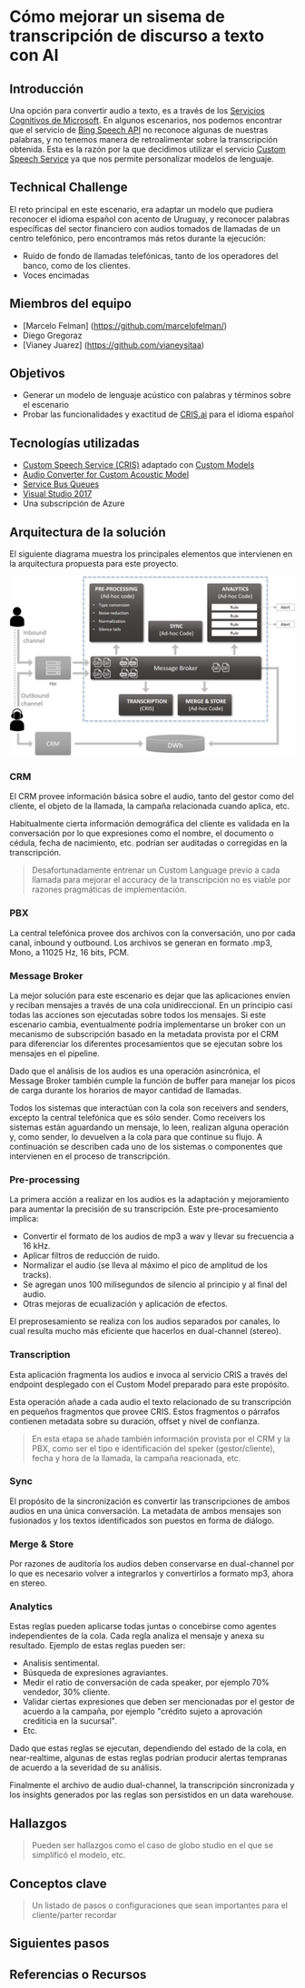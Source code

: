 # Cómo mejorar un sisema de transcripción de discurso a texto con AI
## Introducción
Una opción para convertir audio a texto, es a través de los [Servicios Cognitivos de Microsoft](https://azure.microsoft.com/es-mx/services/cognitive-services/). 
En algunos escenarios, nos podemos encontrar que el servicio de [Bing Speech API](https://azure.microsoft.com/es-mx/services/cognitive-services/speech/) no reconoce algunas de nuestras palabras, y no tenemos manera de retroalimentar sobre la transcripción obtenida.
Esta es la razón por la que decidimos utilizar el servicio [Custom Speech Service](https://azure.microsoft.com/es-mx/services/cognitive-services/custom-speech-service/) ya que nos permite personalizar modelos de lenguaje.
## Technical Challenge
El reto principal en este escenario, era adaptar un modelo que pudiera reconocer el idioma español con acento de Uruguay, y reconocer palabras específicas del sector financiero con audios tomados de llamadas de un centro telefónico, pero encontramos más retos durante la ejecución:
* Ruido de fondo de llamadas telefónicas, tanto de los operadores del banco, como de los clientes.
* Voces encimadas
## Miembros del equipo
* [Marcelo Felman] (https://github.com/marcelofelman/)
* Diego Gregoraz
* [Vianey Juarez] (https://github.com/vianeysitaa)
## Objetivos
* Generar un modelo de lenguaje acústico con palabras y términos sobre el escenario
* Probar las funcionalidades y exactitud de [CRIS.ai](http://cris.ai) para el idioma español
## Tecnologías utilizadas

- [Custom Speech Service (CRIS)](https://cris.ai/) adaptado con [Custom Models](https://azure.microsoft.com/en-us/services/cognitive-services/custom-speech-service/)
- [Audio Converter for Custom Acoustic Model](https://github.com/vianeyja/AudioConverter)
- [Service Bus Queues](https://docs.microsoft.com/en-us/azure/service-bus-messaging/service-bus-dotnet-get-started-with-queues)
- [Visual Studio 2017](http://www.visualstudio.com/vs)
- Una subscripción de Azure

## Arquitectura de la solución

El siguiente diagrama muestra los principales elementos que intervienen en la arquitectura propuesta para este proyecto.

![Arquitectura general](https://github.com/dgregoraz/case-studies/blob/master/images/cs-1/architecture.png?raw=true)

### CRM
El CRM provee información básica sobre el audio, tanto del gestor como del cliente, el objeto de la llamada, la campaña relacionada cuando aplica, etc.

Habitualmente cierta información demográfica del cliente es validada en la conversación por lo que expresiones como el nombre, el documento o cédula, fecha de nacimiento, etc. podrían ser auditadas o corregidas en la transcripción.

>Desafortunadamente entrenar un Custom Language previo a cada llamada para mejorar el accuracy de la transcripción no es viable por razones pragmáticas de implementación.

### PBX
La central telefónica provee dos archivos con la conversación, uno por cada canal, inbound y outbound. Los archivos se generan en formato .mp3, Mono, a 11025 Hz, 16 bits, PCM.

### Message Broker
La mejor solución para este escenario es dejar que las aplicaciones envíen y reciban mensajes a través de una cola unidireccional. En un principio casi todas las acciones son ejecutadas sobre todos los mensajes. Si este escenario cambia, eventualmente podría implementarse un broker con un mecanismo de subscripción basado en la metadata provista por el CRM para diferenciar los diferentes procesamientos que se ejecutan sobre los mensajes en el pipeline.

Dado que el análisis de los audios es una operación asincrónica, el Message Broker también cumple la función de buffer para manejar los picos de carga durante los horarios de mayor cantidad de llamadas.

Todos los sistemas que interactúan con la cola son receivers and senders, excepto la central telefónica que es sólo sender. Como receivers los sistemas están aguardando un mensaje, lo leen, realizan alguna operación y, como sender, lo devuelven a la cola para que continue su flujo. A continuación se describen cada uno de los sistemas o componentes que intervienen en el proceso de transcripción.

### Pre-processing
La primera acción a realizar en los audios es la adaptación y mejoramiento para aumentar la precisión de su transcripción.  Este pre-procesamiento implica:
- Convertir el formato de los audios de mp3 a wav y llevar su frecuencia a 16 kHz.
- Aplicar filtros de reducción de ruido.
- Normalizar el audio (se lleva al máximo el pico de amplitud de los tracks).
- Se agregan unos 100 milisegundos de silencio al principio y al final del audio.
- Otras mejoras de ecualización y aplicación de efectos.

El preprosesamiento se realiza con los audios separados por canales, lo cual resulta mucho más eficiente que hacerlos en dual-channel (stereo).

### Transcription
Esta aplicación fragmenta los audios e invoca al servicio CRIS a través del endpoint desplegado con el Custom Model preparado para este propósito.

Esta operación añade a cada audio el texto relacionado de su transcripción en pequeños fragmentos que provee CRIS. Estos fragmentos o párrafos contienen metadata sobre su duración, offset y nivel de confianza.

>En esta etapa se añade también información provista por el CRM y la PBX, como ser el tipo e identificación del speker (gestor/cliente), fecha y hora de la llamada, la campaña reacionada, etc.

### Sync
El propósito de la sincronización es convertir las transcripciones de ambos audios en una única conversación. La metadata de ambos mensajes son fusionados y los textos identificados son puestos en forma de diálogo.

### Merge & Store
Por razones de auditoría los audios deben conservarse en dual-channel por lo que es necesario volver a integrarlos y convertirlos a formato mp3, ahora en stereo.

### Analytics
Estas reglas pueden aplicarse todas juntas o concebirse como agentes independientes de la cola. Cada regla analiza el mensaje y anexa su resultado. Ejemplo de estas reglas pueden ser:
- Analisis sentimental.
- Búsqueda de expresiones agraviantes.
- Medir el ratio de conversación de cada speaker, por ejemplo 70% vendedor, 30% cliente.
- Validar ciertas expresiones que deben ser mencionadas por el gestor de acuerdo a la campaña, por ejemplo "crédito sujeto a aprovación crediticia en la sucursal".
- Etc.

Dado que estas reglas se ejecutan, dependiendo del estado de la cola, en near-realtime, algunas de estas reglas podrían producir alertas tempranas de acuerdo a la severidad de su análisis.

Finalmente el archivo de audio dual-channel, la transcripción sincronizada y los insights generados por las reglas son persistidos en un data warehouse.

## Hallazgos
> Pueden ser hallazgos como el caso de globo studio en el que se simplificó el modelo, etc.
## Conceptos clave
> Un listado de pasos o configuraciones que sean importantes para el cliente/parter recordar
## Siguientes pasos 
## Referencias o Recursos
